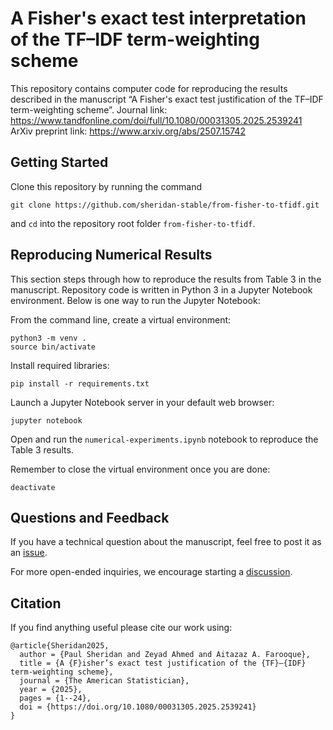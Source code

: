 # A Fisher's exact test interpretation of the TF–IDF term-weighting scheme

This repository contains computer code for reproducing the results described in the manuscript “A Fisher's exact test justification of the TF–IDF term-weighting scheme”. Journal link: https://www.tandfonline.com/doi/full/10.1080/00031305.2025.2539241 ArXiv preprint link: https://www.arxiv.org/abs/2507.15742

## Getting Started

Clone this repository by running the command
```
git clone https://github.com/sheridan-stable/from-fisher-to-tfidf.git
```
and `cd` into the repository root folder `from-fisher-to-tfidf`.

## Reproducing Numerical Results
This section steps through how to reproduce the results from Table 3 in the manuscript. Repository code is written in Python 3 in a Jupyter Notebook environment. Below is one way to run the Jupyter Notebook:

From the command line, create a virtual environment:
```
python3 -m venv .
source bin/activate
```
Install required libraries:
```
pip install -r requirements.txt
```
Launch a Jupyter Notebook server in your default web browser:
```
jupyter notebook
```
Open and run the `numerical-experiments.ipynb` notebook to reproduce the Table 3 results.

Remember to close the virtual environment once you are done:
```
deactivate
```

## Questions and Feedback
If you have a technical question about the manuscript, feel free to post it as an [issue](https://github.com/Sheridan-Stable/from-fisher-to-tfidf/issues).

For more open-ended inquiries, we encourage starting a [discussion](https://github.com/Sheridan-Stable/from-fisher-to-tfidf/discussions).

## Citation
If you find anything useful please cite our work using:
```
@article{Sheridan2025,
  author = {Paul Sheridan and Zeyad Ahmed and Aitazaz A. Farooque},
  title = {A {F}isher’s exact test justification of the {TF}–{IDF} term-weighting scheme},
  journal = {The American Statistician},
  year = {2025},
  pages = {1--24},
  doi = {https://doi.org/10.1080/00031305.2025.2539241}
}
```
